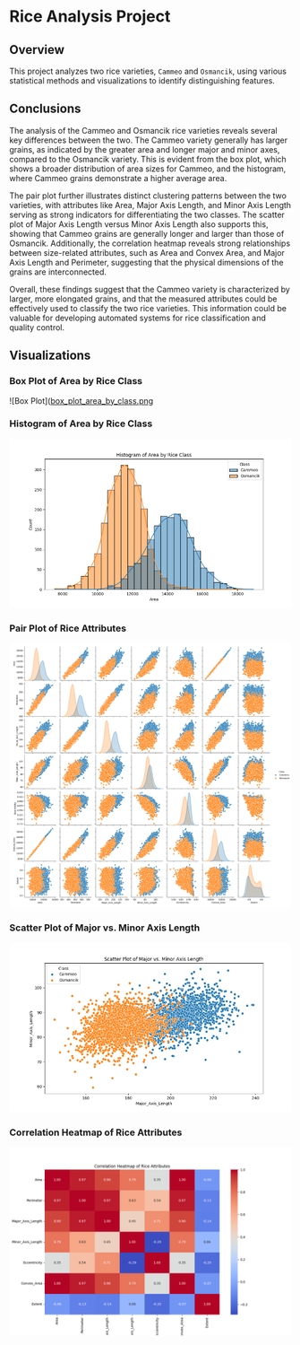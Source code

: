# Rice Analysis Project

## Overview
This project analyzes two rice varieties, `Cammeo` and `Osmancik`, using various statistical methods and visualizations to identify distinguishing features.

## Conclusions
The analysis of the Cammeo and Osmancik rice varieties reveals several key differences between the two. The Cammeo variety generally has larger grains, as indicated by the greater area and longer major and minor axes, compared to the Osmancik variety. This is evident from the box plot, which shows a broader distribution of area sizes for Cammeo, and the histogram, where Cammeo grains demonstrate a higher average area.

The pair plot further illustrates distinct clustering patterns between the two varieties, with attributes like Area, Major Axis Length, and Minor Axis Length serving as strong indicators for differentiating the two classes. The scatter plot of Major Axis Length versus Minor Axis Length also supports this, showing that Cammeo grains are generally longer and larger than those of Osmancik. Additionally, the correlation heatmap reveals strong relationships between size-related attributes, such as Area and Convex Area, and Major Axis Length and Perimeter, suggesting that the physical dimensions of the grains are interconnected.

Overall, these findings suggest that the Cammeo variety is characterized by larger, more elongated grains, and that the measured attributes could be effectively used to classify the two rice varieties. This information could be valuable for developing automated systems for rice classification and quality control.

## Visualizations

### Box Plot of Area by Rice Class
![Box Plot]([box_plot_area_by_class.png](https://github.com/hamid-ananda/RiceBreeedAnalysis/blob/main/BoxPlotofAreabyRiceClass.png)

### Histogram of Area by Rice Class
![Histogram](https://raw.githubusercontent.com/hamid-ananda/RiceBreeedAnalysis/main/HistogramofAreabyRiceClass.png)

### Pair Plot of Rice Attributes
![Pair Plot](https://raw.githubusercontent.com/hamid-ananda/RiceBreeedAnalysis/main/PairPlotofRiceAttributes.png)

### Scatter Plot of Major vs. Minor Axis Length
![Scatter Plot](https://raw.githubusercontent.com/hamid-ananda/RiceBreeedAnalysis/main/ScatterPlotofMajorvsMinorAxisLength.png)

### Correlation Heatmap of Rice Attributes
![Correlation Heatmap](https://raw.githubusercontent.com/hamid-ananda/RiceBreeedAnalysis/main/CorrelationHeatmapofRiceAttributes.png)
